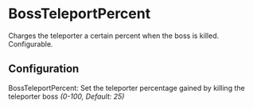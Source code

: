 # BossTeleportPercent
Charges the teleporter a certain percent when the boss is killed. Configurable.
## Configuration
BossTeleportPercent: Set the teleporter percentage gained by killing the teleporter boss *(0-100, Default: 25)*

